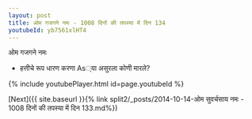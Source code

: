 ```yaml
---
layout: post
title: ओम गजगने नमः - 1008 दिनों की तपस्या में दिन 134
youtubeId: yb7561xlHT4
---
```

 
 
 ओम गजगने नमः  
 
 -  हत्तीचे रूप धारण करणा As्या असुरला कोणी मारले? 
 
  
 
  
 
 
 
 
 
 


{% include youtubePlayer.html id=page.youtubeId %}
 
[Next]({{ site.baseurl }}{% link  split2/_posts/2014-10-14-ओम सुवर्चसाय नमः - 1008 दिनों की तपस्या में दिन 133.md%})
 
